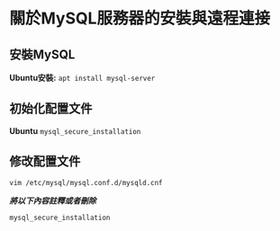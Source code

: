 # 關於MySQL服務器的安裝與遠程連接

## 安裝MySQL
**Ubuntu安裝:** `apt install mysql-server`

## 初始化配置文件
**Ubuntu** `mysql_secure_installation`

## 修改配置文件

`vim /etc/mysql/mysql.conf.d/mysqld.cnf`

***將以下內容註釋或者刪除***

`mysql_secure_installation`
